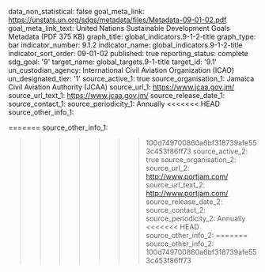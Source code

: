 data_non_statistical: false
goal_meta_link: https://unstats.un.org/sdgs/metadata/files/Metadata-09-01-02.pdf
goal_meta_link_text: United Nations Sustainable Development Goals Metadata (PDF 375
  KB)
graph_title: global_indicators.9-1-2-title
graph_type: bar
indicator_number: 9.1.2
indicator_name: global_indicators.9-1-2-title
indicator_sort_order: 09-01-02
published: true
reporting_status: complete
sdg_goal: '9'
target_name: global_targets.9-1-title
target_id: '9.1'
un_custodian_agency: International Civil Aviation Organization (ICAO)
un_designated_tier: '1'
source_active_1: true
source_organisation_1: Jamaica Civil Aviation Authority (JCAA)
source_url_1: https://www.jcaa.gov.jm/
source_url_text_1: https://www.jcaa.gov.jm/
source_release_date_1: 
source_contact_1: 
source_periodicity_1: Annually
<<<<<<< HEAD
source_other_info_1: 
            
=======
source_other_info_1:   
>>>>>>> 100d749700860a6bf318739afe553c453f86ff73
source_active_2: true
source_organisation_2: 
source_url_2:  http://www.portjam.com/
source_url_text_2:  http://www.portjam.com/
source_release_date_2: 
source_contact_2: 
source_periodicity_2: Annually
<<<<<<< HEAD
source_other_info_2: 
=======
source_other_info_2: 
>>>>>>> 100d749700860a6bf318739afe553c453f86ff73
